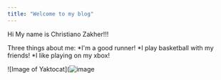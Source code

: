 ```yaml
---
title: "Welcome to my blog"
---
```


Hi My name is Christiano Zakher!!!

Three things about me:
*I'm a good runner!
*I play basketball with my friends!
*I like playing on my xbox!

![Image of Yaktocat](![image](https://user-images.githubusercontent.com/84456352/121964504-a7624f80-cd39-11eb-94d8-c9391f79da34.png)
